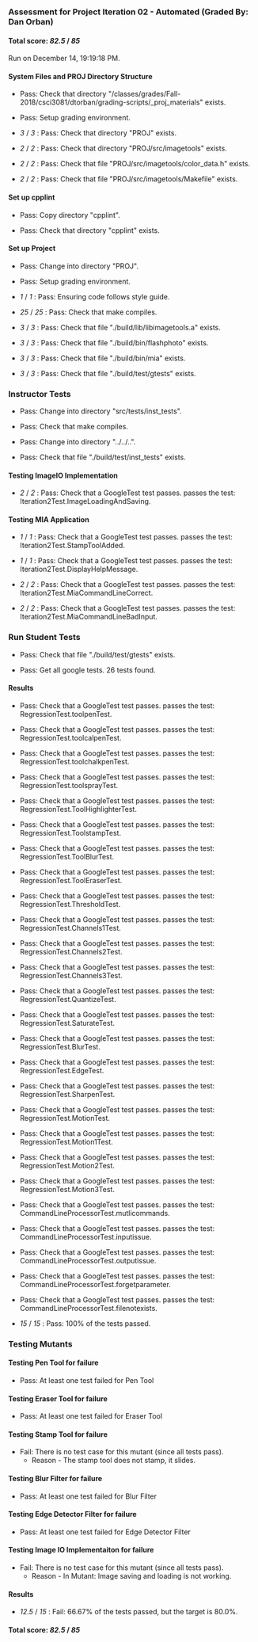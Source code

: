 ### Assessment for Project Iteration 02 - Automated (Graded By: Dan Orban)

#### Total score: _82.5_ / _85_

Run on December 14, 19:19:18 PM.


#### System Files and PROJ Directory Structure

+ Pass: Check that directory "/classes/grades/Fall-2018/csci3081/dtorban/grading-scripts/_proj_materials" exists.

+ Pass: Setup grading environment.



+  _3_ / _3_ : Pass: Check that directory "PROJ" exists.

+  _2_ / _2_ : Pass: Check that directory "PROJ/src/imagetools" exists.

+  _2_ / _2_ : Pass: Check that file "PROJ/src/imagetools/color_data.h" exists.

+  _2_ / _2_ : Pass: Check that file "PROJ/src/imagetools/Makefile" exists.


#### Set up cpplint

+ Pass: Copy directory "cpplint".



+ Pass: Check that directory "cpplint" exists.


#### Set up Project

+ Pass: Change into directory "PROJ".

+ Pass: Setup grading environment.



+  _1_ / _1_ : Pass: Ensuring code follows style guide.



+  _25_ / _25_ : Pass: Check that make compiles.



+  _3_ / _3_ : Pass: Check that file "./build/lib/libimagetools.a" exists.

+  _3_ / _3_ : Pass: Check that file "./build/bin/flashphoto" exists.

+  _3_ / _3_ : Pass: Check that file "./build/bin/mia" exists.

+  _3_ / _3_ : Pass: Check that file "./build/test/gtests" exists.


### Instructor Tests

+ Pass: Change into directory "src/tests/inst_tests".

+ Pass: Check that make compiles.



+ Pass: Change into directory "../../..".

+ Pass: Check that file "./build/test/inst_tests" exists.


#### Testing ImageIO Implementation

+  _2_ / _2_ : Pass: Check that a GoogleTest test passes.
    passes the test: Iteration2Test.ImageLoadingAndSaving.




#### Testing MIA Application

+  _1_ / _1_ : Pass: Check that a GoogleTest test passes.
    passes the test: Iteration2Test.StampToolAdded.



+  _1_ / _1_ : Pass: Check that a GoogleTest test passes.
    passes the test: Iteration2Test.DisplayHelpMessage.



+  _2_ / _2_ : Pass: Check that a GoogleTest test passes.
    passes the test: Iteration2Test.MiaCommandLineCorrect.



+  _2_ / _2_ : Pass: Check that a GoogleTest test passes.
    passes the test: Iteration2Test.MiaCommandLineBadInput.




### Run Student Tests

+ Pass: Check that file "./build/test/gtests" exists.

+ Pass: Get all google tests.
    26 tests found.




#### Results

+ Pass: Check that a GoogleTest test passes.
    passes the test: RegressionTest.toolpenTest.



+ Pass: Check that a GoogleTest test passes.
    passes the test: RegressionTest.toolcalpenTest.



+ Pass: Check that a GoogleTest test passes.
    passes the test: RegressionTest.toolchalkpenTest.



+ Pass: Check that a GoogleTest test passes.
    passes the test: RegressionTest.toolsprayTest.



+ Pass: Check that a GoogleTest test passes.
    passes the test: RegressionTest.ToolHighlighterTest.



+ Pass: Check that a GoogleTest test passes.
    passes the test: RegressionTest.ToolstampTest.



+ Pass: Check that a GoogleTest test passes.
    passes the test: RegressionTest.ToolBlurTest.



+ Pass: Check that a GoogleTest test passes.
    passes the test: RegressionTest.ToolEraserTest.



+ Pass: Check that a GoogleTest test passes.
    passes the test: RegressionTest.ThresholdTest.



+ Pass: Check that a GoogleTest test passes.
    passes the test: RegressionTest.Channels1Test.



+ Pass: Check that a GoogleTest test passes.
    passes the test: RegressionTest.Channels2Test.



+ Pass: Check that a GoogleTest test passes.
    passes the test: RegressionTest.Channels3Test.



+ Pass: Check that a GoogleTest test passes.
    passes the test: RegressionTest.QuantizeTest.



+ Pass: Check that a GoogleTest test passes.
    passes the test: RegressionTest.SaturateTest.



+ Pass: Check that a GoogleTest test passes.
    passes the test: RegressionTest.BlurTest.



+ Pass: Check that a GoogleTest test passes.
    passes the test: RegressionTest.EdgeTest.



+ Pass: Check that a GoogleTest test passes.
    passes the test: RegressionTest.SharpenTest.



+ Pass: Check that a GoogleTest test passes.
    passes the test: RegressionTest.MotionTest.



+ Pass: Check that a GoogleTest test passes.
    passes the test: RegressionTest.Motion1Test.



+ Pass: Check that a GoogleTest test passes.
    passes the test: RegressionTest.Motion2Test.



+ Pass: Check that a GoogleTest test passes.
    passes the test: RegressionTest.Motion3Test.



+ Pass: Check that a GoogleTest test passes.
    passes the test: CommandLineProcessorTest.mutlicommands.



+ Pass: Check that a GoogleTest test passes.
    passes the test: CommandLineProcessorTest.inputissue.



+ Pass: Check that a GoogleTest test passes.
    passes the test: CommandLineProcessorTest.outputissue.



+ Pass: Check that a GoogleTest test passes.
    passes the test: CommandLineProcessorTest.forgetparameter.



+ Pass: Check that a GoogleTest test passes.
    passes the test: CommandLineProcessorTest.filenotexists.



+  _15_ / _15_ : Pass: 100% of the tests passed.


### Testing Mutants


#### Testing Pen Tool for failure

+ Pass: At least one test failed for Pen Tool


#### Testing Eraser Tool for failure

+ Pass: At least one test failed for Eraser Tool


#### Testing Stamp Tool for failure

+ Fail: There is no test case for this mutant (since all tests pass).
   - Reason - The stamp tool does not stamp, it slides.


#### Testing Blur Filter for failure

+ Pass: At least one test failed for Blur Filter


#### Testing Edge Detector Filter for failure

+ Pass: At least one test failed for Edge Detector Filter


#### Testing Image IO Implementaiton for failure

+ Fail: There is no test case for this mutant (since all tests pass).
   - Reason - In Mutant: Image saving and loading is not working.


#### Results

+  _12.5_ / _15_ : Fail: 66.67% of the tests passed, but the target is 80.0%.

#### Total score: _82.5_ / _85_

